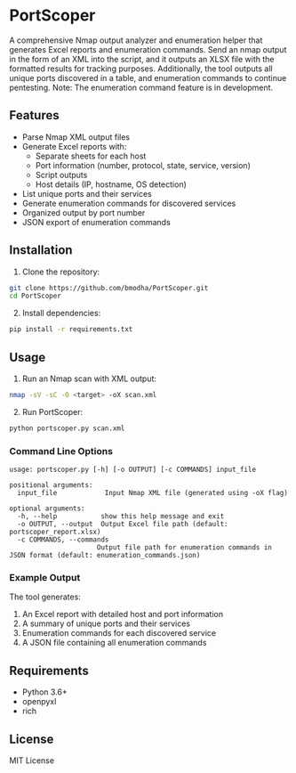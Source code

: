 # PortScoper

A comprehensive Nmap output analyzer and enumeration helper that generates Excel reports and enumeration commands. Send an nmap output in the form of an XML into the script, and it outputs an XLSX file with the formatted results for tracking purposes. Additionally, the tool outputs all unique ports discovered in a table, and enumeration commands to continue pentesting. Note: The enumeration command feature is in development.

## Features

- Parse Nmap XML output files
- Generate Excel reports with:
  - Separate sheets for each host
  - Port information (number, protocol, state, service, version)
  - Script outputs
  - Host details (IP, hostname, OS detection)
- List unique ports and their services
- Generate enumeration commands for discovered services
- Organized output by port number
- JSON export of enumeration commands

## Installation

1. Clone the repository:
```bash
git clone https://github.com/bmodha/PortScoper.git
cd PortScoper
```

2. Install dependencies:
```bash
pip install -r requirements.txt
```

## Usage

1. Run an Nmap scan with XML output:
```bash
nmap -sV -sC -O <target> -oX scan.xml
```

2. Run PortScoper:
```bash
python portscoper.py scan.xml
```

### Command Line Options

```
usage: portscoper.py [-h] [-o OUTPUT] [-c COMMANDS] input_file

positional arguments:
  input_file            Input Nmap XML file (generated using -oX flag)

optional arguments:
  -h, --help           show this help message and exit
  -o OUTPUT, --output  Output Excel file path (default: portscoper_report.xlsx)
  -c COMMANDS, --commands
                      Output file path for enumeration commands in JSON format (default: enumeration_commands.json)
```

### Example Output

The tool generates:
1. An Excel report with detailed host and port information
2. A summary of unique ports and their services
3. Enumeration commands for each discovered service
4. A JSON file containing all enumeration commands

## Requirements

- Python 3.6+
- openpyxl
- rich

## License

MIT License
